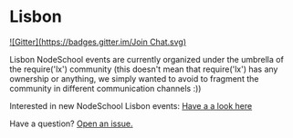 Lisbon
======

[![Gitter](https://badges.gitter.im/Join Chat.svg)](https://gitter.im/require-lx/community?utm_source=badge&utm_medium=badge&utm_campaign=pr-badge)

Lisbon NodeSchool events are currently organized under the umbrella of the require('lx') community (this doesn't mean that require('lx') has any ownership or anything, we simply wanted to avoid to fragment the community in different communication channels :))

Interested in new NodeSchool Lisbon events: [Have a a look here](http://www.meetup.com/require-lx/)

Have a question? [Open an issue.](http://github.com/require-lx/community/issues)
